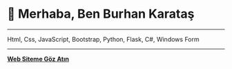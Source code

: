 # 👋 Merhaba, Ben Burhan Karataş

---

Html, Css, JavaScript, Bootstrap, Python, Flask, C#, Windows Form

---

[**Web Siteme Göz Atın**](http://burhankaratas.pythonanywhere.com/)
